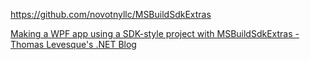https://github.com/novotnyllc/MSBuildSdkExtras

[Making a WPF app using a SDK-style project with MSBuildSdkExtras - Thomas Levesque&#39;s .NET Blog](https://thomaslevesque.com/2018/11/23/making-a-wpf-app-using-a-sdk-style-project-with-msbuildsdkextras/)



